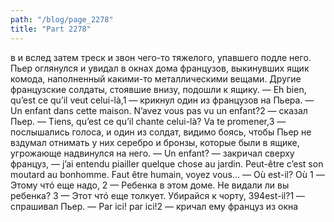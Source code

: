```yaml
---
path: "/blog/page_2278"
title: "Part 2278"
---
```


в и вслед затем треск и звон чего-то тяжелого, упавшего подле него.
Пьер оглянулся и увидал в окнах дома французов, выкинувших ящик комода, наполненный какими-то металлическими вещами. Другие французские солдаты, стоявшие внизу, подошли к ящику.
— Eh bien, qu’est ce qu’il veut celui-là,1 — крикнул один из французов на Пьера.
— Un enfant dans cette maison. N’avez vous pas vu un enfant?2 — сказал Пьер. 
— Tiens, qu’est ce qu’il chante celui-là? Va te promener,3 — послышались голоса, и один из солдат, видимо боясь, чтобы Пьер не вздумал отнимать у них серебро и бронзы, которые были в ящике, угрожающе надвинулся на него.
— Un enfant? — закричал сверху француз, — j’ai entendu piailler quelque chose au jardin. Peut-être c’est son moutard au bonhomme. Faut être humain, voyez vous... — Où est-il? Où 1 — Этому чтó еще надо,
2 — Ребенка в этом доме. Не видали ли вы ребенка?
3 — Этот чтó еще толкует. Убирайся к чорту,
394est-il?1 — спрашивал Пьер. — Par ici! par ici!2 — кричал ему француз из окна
